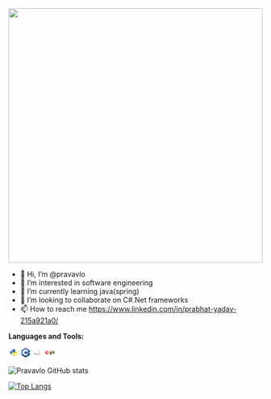 <div style="width:100%;height:0;padding-bottom:100%;position:relative;">
  <img src="https://media2.giphy.com/media/UDclWKlmfmq7twI3iJ/giphy.gif?cid=ecf05e47hsjfee1fkux1o4pyolbzpvuf9rdtu7nt34waghsc&rid=giphy.gif&ct=g"/ width="100%" height="100%" style="position:absolute" frameBorder="0" >
</div>

- 👋 Hi, I’m @pravavlo
- 👀 I’m interested in software engineering
- 🌱 I’m currently learning java(spring)
- 💞️ I’m looking to collaborate on C#.Net frameworks
- 📫 How to reach me https://www.linkedin.com/in/prabhat-yadav-215a921a0/

**Languages and Tools:**

<code><img height="20" src="https://raw.githubusercontent.com/github/explore/80688e429a7d4ef2fca1e82350fe8e3517d3494d/topics/python/python.png"></code>
<code><img height="20" src="https://raw.githubusercontent.com/github/explore/80688e429a7d4ef2fca1e82350fe8e3517d3494d/topics/cpp/cpp.png"></code>
<code><img height="20" src="https://raw.githubusercontent.com/github/explore/80688e429a7d4ef2fca1e82350fe8e3517d3494d/topics/mysql/mysql.png"></code>
<code><img height="20" src="https://raw.githubusercontent.com/github/explore/80688e429a7d4ef2fca1e82350fe8e3517d3494d/topics/git/git.png"></code>

![Pravavlo GitHub stats](https://github-readme-stats.vercel.app/api?username=pravavlo&theme=tokyonight&show_icons=true)

[![Top Langs](https://github-readme-stats.vercel.app/api/top-langs/?username=pravavlo&theme=blue-green)](https://github.com/pravavlo/github-readme-stats)
<!---
pravavlo/pravavlo is a ✨ special ✨ repository because its `README.md` (this file) appears on your GitHub profile.
You can click the Preview link to take a look at your changes.
--->

